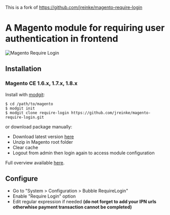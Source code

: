 This is a fork of https://github.com/jreinke/magento-require-login

# A Magento module for requiring user authentication in frontend

![Magento Require Login](http://i.imgur.com/A9yU4SN.png)

## Installation

### Magento CE 1.6.x, 1.7.x, 1.8.x

Install with [modgit](https://github.com/jreinke/modgit):

    $ cd /path/to/magento
    $ modgit init
    $ modgit clone require-login https://github.com/jreinke/magento-require-login.git

or download package manually:

* Download latest version [here](https://github.com/jreinke/magento-require-login/archive/master.zip)
* Unzip in Magento root folder
* Clear cache
* Logout from admin then login again to access module configuration

Full overview available [here](http://www.bubblecode.net/en/2012/05/15/a-magento-module-to-require-login-on-your-store/).

## Configure

* Go to "System > Configuration > Bubble RequireLogin"
* Enable "Require Login" option
* Edit regular expression if needed __(do not forget to add your IPN urls otherwhise payment transaction cannot be completed)__